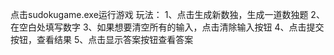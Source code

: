 点击sudokugame.exe运行游戏
玩法： 
1、点击生成新数独，生成一道数独题 
2、在空白处填写数字 
3、如果想要清空所有的输入，点击清除输入按钮 
4、点击提交按钮，查看结果 
5、点击显示答案按钮查看答案
